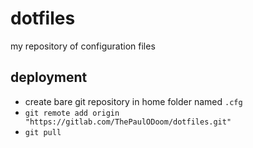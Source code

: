 # dotfiles
my repository of configuration files
## deployment
* create bare git repository in home folder named ```.cfg```
* ```git remote add origin "https://gitlab.com/ThePaulODoom/dotfiles.git"```
* ```git pull```
